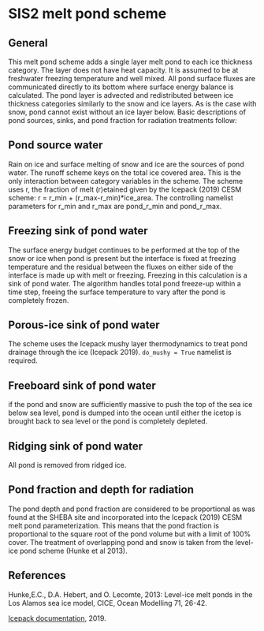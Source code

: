 # SIS2 melt pond scheme

## General

This melt pond scheme adds a single layer melt pond to each ice thickness
category.  The layer does not have heat capacity.  It is assumed to be at
freshwater freezing temperature and well mixed.  All pond surface fluxes
are communicated directly to its bottom where surface energy balance is
calculated.  The pond layer is advected and redistributed between ice
thickness categories similarly to the snow and ice layers.  As is the case
with snow, pond cannot exist without an ice layer below.  Basic descriptions
of pond sources, sinks, and pond fraction for radiation treatments follow:

## Pond source water

Rain on ice and surface melting of snow and ice are the sources of pond water.
The runoff scheme keys on the total ice covered area.  This is the only
interaction between category variables in the scheme.  The scheme uses r, the
fraction of melt (r)etained given by the Icepack (2019) CESM scheme:
r = r_min + (r_max-r_min)*ice_area.  The controlling namelist
parameters for r_min and r_max are pond_r_min and pond_r_max.

## Freezing sink of pond water

The surface energy budget continues to be performed at the
top of the snow or ice when pond is present but the interface is fixed at
freezing temperature and the residual between the fluxes on either side of the
interface is made up with melt or freezing.  Freezing in this calculation is a
sink of pond water.  The algorithm handles total pond freeze-up within a time
step, freeing the surface temperature to vary after the pond is completely
frozen.

## Porous-ice sink of pond water

The scheme uses the Icepack mushy layer thermodynamics to treat pond drainage
through the ice (Icepack 2019).  ````do_mushy = True```` namelist is required.

## Freeboard sink of pond water

if the pond and snow are sufficiently massive to push the top of the sea ice 
below sea level, pond is dumped into the ocean until either the icetop is brought 
back to sea level or the pond is completely depleted.

## Ridging sink of pond water

All pond is removed from ridged ice.

## Pond fraction and depth for radiation

The pond depth and pond fraction are considered to be proportional as was found 
at the SHEBA site and incorporated into the Icepack (2019) CESM melt pond 
parameterization.  This means that the pond fraction is proportional 
to the square root of the pond volume but with a limit of 100% cover.  The
treatment of overlapping pond and snow is taken from the level-ice pond
scheme (Hunke et al 2013).

## References

Hunke,E.C., D.A. Hebert, and O. Lecomte, 2013:  Level-ice melt ponds in the Los
Alamos sea ice model, CICE, Ocean Modelling 71, 26-42.

[Icepack documentation](https://buildmedia.readthedocs.org/media/pdf/apcraig-icepack/latest/apcraig-icepack.pdf), 2019.
